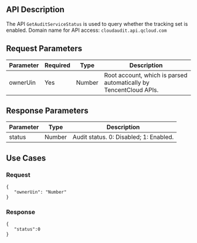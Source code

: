 
## API Description
The API `GetAuditServiceStatus` is used to query whether the tracking set is enabled.
Domain name for API access: `cloudaudit.api.qcloud.com`

## Request Parameters
| Parameter | Required | Type | Description |
|---------|---------|---------|--------|
| ownerUin |Yes |Number | Root account, which is parsed automatically by TencentCloud APIs. |

## Response Parameters


| Parameter | Type | Description |
|---------|---------|---------|
| status | Number | Audit status. 0: Disabled; 1: Enabled. |


## Use Cases
### Request

```
{
   "ownerUin": "Number"
}
```
### Response

```
{
   "status":0
}
```
